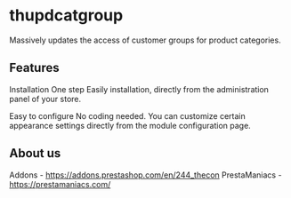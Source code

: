 # thupdcatgroup
Massively updates the access of customer groups for product categories.


## Features
Installation
One step Easily installation, directly from the administration panel of your store.

Easy to configure
No coding needed. You can customize certain appearance settings directly from the module configuration page.


## About us
Addons - https://addons.prestashop.com/en/244_thecon
PrestaManiacs - https://prestamaniacs.com/
